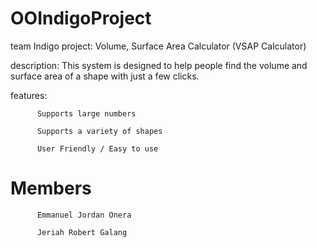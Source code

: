 # OOIndigoProject
team Indigo
project: Volume, Surface Area Calculator
                  (VSAP Calculator)

description: This system is designed to help people find the volume and surface area of a shape with just a few clicks.

features: 

          Supports large numbers

          Supports a variety of shapes
          
          User Friendly / Easy to use
          
          

# Members

          Emmanuel Jordan Onera
  
          Jeriah Robert Galang
